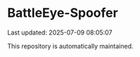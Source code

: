 # BattleEye-Spoofer

Last updated: 2025-07-09 08:05:07

This repository is automatically maintained.
